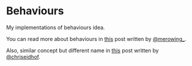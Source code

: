 Behaviours
==========

My implementations of behaviours idea.

You can read more about behaviours in [this](http://www.objc.io/issue-13/behaviors.html) post written by [@merowing_](https://twitter.com/merowing_).

Also, similar concept but different name in [this](http://chris.eidhof.nl/posts/intentions.html) post written by [@chriseidhof](https://twitter.com/chriseidhof).
